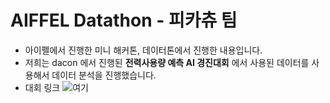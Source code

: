 # AIFFEL Datathon - 피카츄 팀
- 아이펠에서 진행한 미니 해커톤, 데이터톤에서 진행한 내용입니다.
- 저희는 dacon 에서 진행된 __전력사용량 예측 AI 경진대회__ 에서 사용된 데이터를 사용해서 데이터 분석을 진행했습니다.
- 대회 링크 ![여기](https://dacon.io/competitions/official/235736/overview/description)

